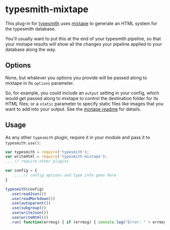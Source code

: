 # typesmith-mixtape

This plug-in for [typesmith](https://www.github.com/bbor/typesmith) uses [mixtape](https://www.github.com/bbor/mixtape) to generate an HTML system for the typesmith database.

You'll usually want to put this at the end of your typesmith pipeline, so that your mixtape results will show all the changes your pipeline applied to your database along the way.

## Options

None, but whatever you options you provide will be passed along to mixtape in its `options` parameter.

So, for example, you could include an `output` setting in your config, which would get passed along to mixtape to control the destination folder for its HTML files; or a `static` parameter to specify static files like images that you want to add into your output. See the [mixtape readme](https://www.github.com/bbor/mixtape) for details.

## Usage

As any other `typesmith` plugin, require it in your module and pass it to `typesmith.use()`:

```js
var typesmith = require('typesmith');
var writeHtml = require('typesmith-mixtape');
... // require other plugins

var config = {
	... // config options and type info goes here
}

typesmith(config)
  .use(readJson())
  .use(readMarkdown())
  .use(autoparent())
  .use(subgroup())
  .use(writeJson())
  .use(writeHtml())
  .run( function(errmsg) { if (errmsg) { console.log("Error: " + errmsg); } console.log('finished!'); } );
```
